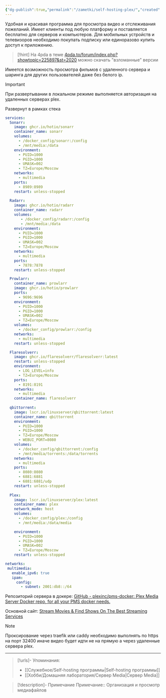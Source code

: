 ```yaml
---
{"dg-publish":true,"permalink":"/zametki/self-hosting-plex/","created":"2024-09-02 01:11","updated":"2025-06-10T02:09:00+03:00"}
---
```


Удобная и красивая программа для просмотра видео и отслеживания пожеланий. Имеет клиенты под любую платформу и поставляется бесплатно для серверов и компьютеров. Для мобильных устройств и телевизоров необходимо покупать подписку или единоразово купить доступ к приложению.

> [!hint]
> На 4pda в теме [4pda.to/forum/index.php?showtopic=225897&st=2020](https://4pda.to/forum/index.php?showtopic=225897&st=2020) можно скачать "взломанные" версии

Имеется возможность просмотра фильмов с удаленного сервера и шаринга для других пользователей даже без белого ip.

> [!important]
> При развертывании в локальном режиме выполняется авторизация на удаленных серверах plex.

Развернут в рамках стека 

<div class="transclusion internal-embed is-loaded"><div class="markdown-embed">





```yaml
services:
  Sonarr:
    image: ghcr.io/hotio/sonarr
    container_name: sonarr
    volumes:
      - /docker_config/sonarr:/config
      - /mnt/media:/data
    environment:
      - PUID=1000
      - PGID=1000
      - UMASK=002
      - TZ=Europe/Moscow
    networks:
      - multimedia
    ports:
      - 8989:8989
    restart: unless-stopped
    
  Radarr:
    image: ghcr.io/hotio/radarr
    container_name: radarr
    volumes:
       - /docker_config/radarr:/config
       - /mnt/media:/data
    environment:
      - PUID=1000
      - PGID=1000
      - UMASK=002
      - TZ=Europe/Moscow
    networks:
      - multimedia
    ports:
      - 7878:7878
    restart: unless-stopped

  Prowlarr:
    container_name: prowlarr
    image: ghcr.io/hotio/prowlarr
    ports:
      - 9696:9696
    environment:
      - PUID=1000
      - PGID=1000
      - UMASK=002
      - TZ=Europe/Moscow
    volumes:
      - /docker_config/prowlarr:/config
    networks:
      - multimedia
    restart: unless-stopped

  Flaresolverr:
    image: ghcr.io/flaresolverr/flaresolverr:latest
    restart: unless-stopped
    environment:
      - LOG_LEVEL=info
      - TZ=Europe/Moscow
    ports:
      - 8191:8191
    networks:
      - multimedia
    container_name: flaresolverr
    
  qbittorrent:
    image: lscr.io/linuxserver/qbittorrent:latest
    container_name: qbittorrent
    environment:
      - PUID=1000
      - PGID=1000
      - TZ=Europe/Moscow
      - WEBUI_PORT=8080
    volumes:
      - /docker_config/qbittorrent:/config
      - /mnt/media/torrents:/data/torrents
    networks:
      - multimedia
    ports:
      - 8080:8080
      - 6881:6881
      - 6881:6881/udp
    restart: unless-stopped
      
  Plex:
    image: lscr.io/linuxserver/plex:latest
    container_name: plex
    network_mode: host
    volumes:
      - /docker_config/plex:/config
      - /mnt/media:/data/media

    environment:
      - PUID=1000
      - PGID=1000
      - UMASK=002
      - TZ=Europe/Moscow
    restart: unless-stopped

networks:
 multimedia:
   enable_ipv6: true
   ipam:
     config:
       - subnet: 2001:db8::/64
```


</div></div>


Репозиторий сервера в докере: [GitHub - plexinc/pms-docker: Plex Media Server Docker repo, for all your PMS docker needs.](https://github.com/plexinc/pms-docker)

Основной сайт: [Stream Movies & Find Shows On The Best Streaming Services](https://www.plex.tv/)

> [!note]
> Проксирование через traefik или caddy необходимо выполнять по https на порт 32400 иначе видео будет идти не на прямую а через удаленные сервера plex.

---
> [!urls]- Упоминания:
> - [[Служебное/Self-hosting программы\|Self-hosting программы]]
> - [[Хобби/Домашняя лаборатория/Сервер Media\|Сервер Media]]

> [!description]- Примечание
> Примечание:: Организация и просмотр медиафайлов
